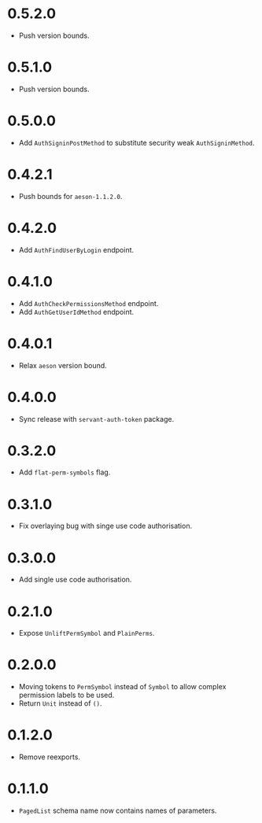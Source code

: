 0.5.2.0
=======

* Push version bounds.

0.5.1.0
=======

* Push version bounds.

0.5.0.0
=======

* Add `AuthSigninPostMethod` to substitute security weak `AuthSigninMethod`.

0.4.2.1
=======

* Push bounds for `aeson-1.1.2.0`.

0.4.2.0
=======

* Add `AuthFindUserByLogin` endpoint.

0.4.1.0
=======

* Add `AuthCheckPermissionsMethod` endpoint.
* Add `AuthGetUserIdMethod` endpoint.

0.4.0.1
=======

* Relax `aeson` version bound.

0.4.0.0
=======

* Sync release with `servant-auth-token` package.

0.3.2.0
=======

* Add `flat-perm-symbols` flag.

0.3.1.0
=======

* Fix overlaying bug with singe use code authorisation.

0.3.0.0
=======

* Add single use code authorisation.

0.2.1.0
=======

* Expose `UnliftPermSymbol` and `PlainPerms`.

0.2.0.0
=======

* Moving tokens to `PermSymbol` instead of `Symbol` to allow complex permission labels to be used.
* Return `Unit` instead of `()`.

0.1.2.0
=======

* Remove reexports.

0.1.1.0
=======

* `PagedList` schema name now contains names of parameters.

